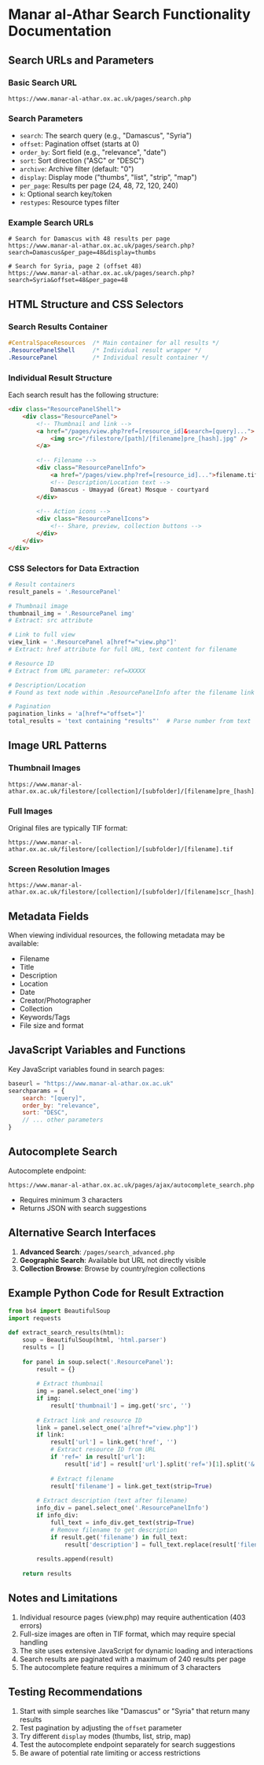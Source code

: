 # Manar al-Athar Search Functionality Documentation

## Search URLs and Parameters

### Basic Search URL
```
https://www.manar-al-athar.ox.ac.uk/pages/search.php
```

### Search Parameters
- `search`: The search query (e.g., "Damascus", "Syria")
- `offset`: Pagination offset (starts at 0)
- `order_by`: Sort field (e.g., "relevance", "date")
- `sort`: Sort direction ("ASC" or "DESC")
- `archive`: Archive filter (default: "0")
- `display`: Display mode ("thumbs", "list", "strip", "map")
- `per_page`: Results per page (24, 48, 72, 120, 240)
- `k`: Optional search key/token
- `restypes`: Resource types filter

### Example Search URLs
```
# Search for Damascus with 48 results per page
https://www.manar-al-athar.ox.ac.uk/pages/search.php?search=Damascus&per_page=48&display=thumbs

# Search for Syria, page 2 (offset 48)
https://www.manar-al-athar.ox.ac.uk/pages/search.php?search=Syria&offset=48&per_page=48
```

## HTML Structure and CSS Selectors

### Search Results Container
```css
#CentralSpaceResources  /* Main container for all results */
.ResourcePanelShell     /* Individual result wrapper */
.ResourcePanel          /* Individual result container */
```

### Individual Result Structure
Each search result has the following structure:
```html
<div class="ResourcePanelShell">
    <div class="ResourcePanel">
        <!-- Thumbnail and link -->
        <a href="/pages/view.php?ref=[resource_id]&search=[query]...">
            <img src="/filestore/[path]/[filename]pre_[hash].jpg" />
        </a>
        
        <!-- Filename -->
        <div class="ResourcePanelInfo">
            <a href="/pages/view.php?ref=[resource_id]...">filename.tif</a>
            <!-- Description/Location text -->
            Damascus - Umayyad (Great) Mosque - courtyard
        </div>
        
        <!-- Action icons -->
        <div class="ResourcePanelIcons">
            <!-- Share, preview, collection buttons -->
        </div>
    </div>
</div>
```

### CSS Selectors for Data Extraction

```python
# Result containers
result_panels = '.ResourcePanel'

# Thumbnail image
thumbnail_img = '.ResourcePanel img'
# Extract: src attribute

# Link to full view
view_link = '.ResourcePanel a[href*="view.php"]'
# Extract: href attribute for full URL, text content for filename

# Resource ID
# Extract from URL parameter: ref=XXXXX

# Description/Location
# Found as text node within .ResourcePanelInfo after the filename link

# Pagination
pagination_links = 'a[href*="offset="]'
total_results = 'text containing "results"'  # Parse number from text
```

## Image URL Patterns

### Thumbnail Images
```
https://www.manar-al-athar.ox.ac.uk/filestore/[collection]/[subfolder]/[filename]pre_[hash].jpg
```

### Full Images
Original files are typically TIF format:
```
https://www.manar-al-athar.ox.ac.uk/filestore/[collection]/[subfolder]/[filename].tif
```

### Screen Resolution Images
```
https://www.manar-al-athar.ox.ac.uk/filestore/[collection]/[subfolder]/[filename]scr_[hash].jpg
```

## Metadata Fields

When viewing individual resources, the following metadata may be available:
- Filename
- Title
- Description
- Location
- Date
- Creator/Photographer
- Collection
- Keywords/Tags
- File size and format

## JavaScript Variables and Functions

Key JavaScript variables found in search pages:
```javascript
baseurl = "https://www.manar-al-athar.ox.ac.uk"
searchparams = {
    search: "[query]",
    order_by: "relevance",
    sort: "DESC",
    // ... other parameters
}
```

## Autocomplete Search

Autocomplete endpoint:
```
https://www.manar-al-athar.ox.ac.uk/pages/ajax/autocomplete_search.php
```
- Requires minimum 3 characters
- Returns JSON with search suggestions

## Alternative Search Interfaces

1. **Advanced Search**: `/pages/search_advanced.php`
2. **Geographic Search**: Available but URL not directly visible
3. **Collection Browse**: Browse by country/region collections

## Example Python Code for Result Extraction

```python
from bs4 import BeautifulSoup
import requests

def extract_search_results(html):
    soup = BeautifulSoup(html, 'html.parser')
    results = []
    
    for panel in soup.select('.ResourcePanel'):
        result = {}
        
        # Extract thumbnail
        img = panel.select_one('img')
        if img:
            result['thumbnail'] = img.get('src', '')
        
        # Extract link and resource ID
        link = panel.select_one('a[href*="view.php"]')
        if link:
            result['url'] = link.get('href', '')
            # Extract resource ID from URL
            if 'ref=' in result['url']:
                result['id'] = result['url'].split('ref=')[1].split('&')[0]
            
            # Extract filename
            result['filename'] = link.get_text(strip=True)
        
        # Extract description (text after filename)
        info_div = panel.select_one('.ResourcePanelInfo')
        if info_div:
            full_text = info_div.get_text(strip=True)
            # Remove filename to get description
            if result.get('filename') in full_text:
                result['description'] = full_text.replace(result['filename'], '').strip()
        
        results.append(result)
    
    return results
```

## Notes and Limitations

1. Individual resource pages (view.php) may require authentication (403 errors)
2. Full-size images are often in TIF format, which may require special handling
3. The site uses extensive JavaScript for dynamic loading and interactions
4. Search results are paginated with a maximum of 240 results per page
5. The autocomplete feature requires a minimum of 3 characters

## Testing Recommendations

1. Start with simple searches like "Damascus" or "Syria" that return many results
2. Test pagination by adjusting the `offset` parameter
3. Try different `display` modes (thumbs, list, strip, map)
4. Test the autocomplete endpoint separately for search suggestions
5. Be aware of potential rate limiting or access restrictions